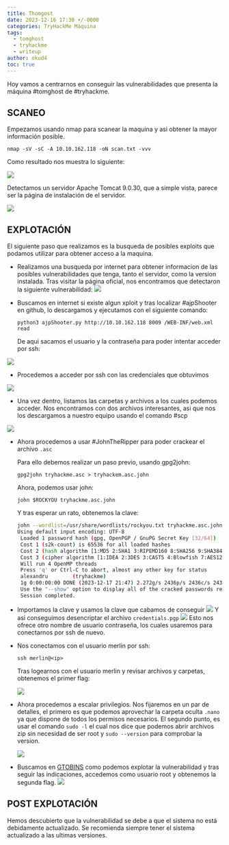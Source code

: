 ```yaml
---
title: Thomgost
date: 2023-12-16 17:30 +/-0000
categories: TryHackMe Máquina
tags:
  - tomghost
  - tryhackme
  - writeup
author: okud4
toc: true
---
```


Hoy vamos a centrarnos en conseguir las vulnerabilidades que presenta la máquina #tomghost de #tryhackme.

## SCANEO

Empezamos usando nmap para scanear la maquina y asi obtener la mayor información posible.

`nmap -sV -sC -A 10.10.162.118 -oN scan.txt -vvv`

Como resultado nos muestra lo siguiente:

![](/assets/img/capturas/tomghost/01.png)

Detectamos un servidor Apache Tomcat 9.0.30, que a simple vista, parece ser la página de instalación de el servidor.

![](/assets/img/capturas/tomghost/02.png)

## EXPLOTACIÓN

El siguiente paso que realizamos es la busqueda de posibles exploits que podamos utilizar para obtener acceso a la maquina.

- Realizamos una busqueda por internet para obtener informacion de las posibles vulnerabilidades que tenga, tanto el servidor, como la version instalada. Tras visitar la página oficial, nos encontramos que detectaron la siguiente vulnerabilidad:
   ![](/assets/img/capturas/tomghost/03.png)

- Buscamos en internet si existe algun xploit y tras localizar #ajpShooter en github, lo descargamos y ejecutamos con el siguiente comando:

	`python3 ajpShooter.py http://10.10.162.118 8009 /WEB-INF/web.xml read`

	De aqui sacamos el usuario y la contraseña para poder intentar acceder por ssh:

![](/assets/img/capturas/tomghost/04.png)

- Procedemos a acceder por ssh con las credenciales que obtuvimos

![](/assets/img/capturas/tomghost/05.png)

- Una vez dentro, listamos las carpetas y archivos a los cuales podemos acceder. Nos encontramos con dos archivos interesantes, asi que nos los descargamos a nuestro equipo usando el comando #scp

![](/assets/img/capturas/tomghost/06.png)

- Ahora procedemos a usar #JohnTheRipper para poder crackear el archivo `.asc`

	Para ello debemos realizar un paso previo, usando gpg2john:

	`gpg2john tryhackme.asc > tryhackem.asc.john`

	Ahora, podemos usar john:

	`john $ROCKYOU tryhackme.asc.john`

	Y tras esperar un rato, obtenemos la clave:

	```bash
	john --wordlist=/usr/share/wordlists/rockyou.txt tryhackme.asc.john
	Using default input encoding: UTF-8
	 Loaded 1 password hash (gpg, OpenPGP / GnuPG Secret Key [32/64])
	 Cost 1 (s2k-count) is 65536 for all loaded hashes
	 Cost 2 (hash algorithm [1:MD5 2:SHA1 3:RIPEMD160 8:SHA256 9:SHA384 10:SHA512 11:SHA224]) is 2 for all loaded hashes
	 Cost 3 (cipher algorithm [1:IDEA 2:3DES 3:CAST5 4:Blowfish 7:AES128 8:AES192 9:AES256 10:Twofish 11:Camellia128 12:Camellia192 13:Camellia256]) is 9 for all loaded hashes
	 Will run 4 OpenMP threads
	 Press 'q' or Ctrl-C to abort, almost any other key for status
	 alexandru        (tryhackme)
	 1g 0:00:00:00 DONE (2023-12-17 21:47) 2.272g/s 2436p/s 2436c/s 2436C/s theresa..alexandru
	 Use the "--show" option to display all of the cracked passwords reliably
	 Session completed.
	```

- Importamos la clave y usamos la clave que cabamos de conseguir
   ![](/assets/img/capturas/tomghost/07.png)
	   Y asi conseguimos desencriptar el archivo `credentials.pgp`
   ![](/assets/img/capturas/tomghost/08.png)
	   Esto nos ofrece otro nombre de usuario contraseña, los cuales usaremos para conectarnos por ssh de nuevo.

- Nos conectamos con el usuario merlin por ssh:

	`ssh merlin@<ip>`

	Tras logearnos con el usuario merlin y revisar archivos y carpetas, obtenemos el primer flag:

	![](/assets/img/capturas/tomghost/09.png)

- Ahora procedemos a escalar privilegios. Nos fijaremos en un par de detalles, el primero es que podemos aprovechar la carpeta oculta `.nano` ya que dispone de todos los permisos necesarios. El segundo punto, es usar el comando `sudo -l` el cual nos dice que podemos abrir archivos zip sin necesidad de ser root y `sudo --version` para comprobar la version.

	![](/assets/img/capturas/tomghost/11.png)

- Buscamos en [GTOBINS](https://gtfobins.github.io/gtfobins/zip/) como podemos explotar la vulnerabilidad y tras seguir las indicaciones, accedemos como usuario root y obtenemos la segunda flag.
	   ![](/assets/img/capturas/tomghost/10.png)

## POST EXPLOTACIÓN

Hemos descubierto que la vulnerabilidad se debe a que el sistema no está debidamente actualizado. Se recomienda siempre tener el sistema actualizado a las ultimas versiones.
